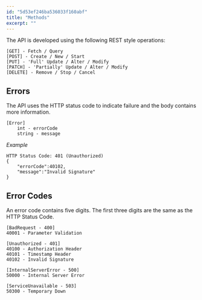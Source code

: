 ```yaml
---
id: "5d53ef246ba536033f160abf"
title: "Methods"
excerpt: ""
---
```

The API is developed using the following REST style operations:

    [GET] - Fetch / Query
    [POST] - Create / New / Start 
    [PUT] - 'Full' Update / Alter / Modify
    [PATCH] - 'Partially' Update / Alter / Modify
    [DELETE] - Remove / Stop / Cancel

## Errors

The API uses the HTTP status code to indicate failure and the body contains more information.

    [Error]
        int - errorCode
        string - message

*Example*

    HTTP Status Code: 401 (Unauthorized)
    {
        "errorCode":40102,
        "message":"Invalid Signature"
    }

## Error Codes

An error code contains five digits. The first three digits are the same as the HTTP Status Code.

    [BadRequest - 400]
    40001 - Parameter Validation
    
    [Unauthorized - 401]
    40100 - Authorization Header
    40101 - Timestamp Header
    40102 - Invalid Signature
    
    [InternalServerError - 500]
    50000 - Internal Server Error
    
    [ServiceUnavailable - 503]
    50300 - Temporary Down